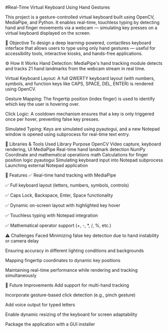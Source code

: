 #Real-Time Virtual Keyboard Using Hand Gestures
 
This project is a gesture-controlled virtual keyboard built using OpenCV, MediaPipe, and Python. It enables real-time, touchless typing by detecting hand and finger movements via a webcam — simulating key presses on a virtual keyboard displayed on the screen.

📌 Objective
To design a deep learning-powered, contactless keyboard interface that allows users to type using only hand gestures — useful for accessibility tools, interactive kiosks, and hands-free applications.

⚙️ How It Works
Hand Detection:
MediaPipe's hand tracking module detects and tracks 21 hand landmarks from the webcam stream in real time.

Virtual Keyboard Layout:
A full QWERTY keyboard layout (with numbers, symbols, and function keys like CAPS, SPACE, DEL, ENTER) is rendered using OpenCV.

Gesture Mapping:
The fingertip position (index finger) is used to identify which key the user is hovering over.

Click Logic:
A cooldown mechanism ensures that a key is only triggered once per hover, preventing false key presses.

Simulated Typing:
Keys are simulated using pyautogui, and a new Notepad window is opened using subprocess for real-time text entry.

🧰 Libraries & Tools Used
Library	Purpose
OpenCV	Video capture, keyboard rendering, UI
MediaPipe	Real-time hand landmark detection
NumPy	Coordinate and mathematical operations
math	Calculations for finger position logic
pyautogui	Simulating keyboard input into Notepad
subprocess	Launching external Notepad application

🔑 Features
✅ Real-time hand tracking with MediaPipe

✅ Full keyboard layout (letters, numbers, symbols, controls)

✅ Caps Lock, Backspace, Enter, Space functionality

✅ Dynamic on-screen layout with highlighted key hover

✅ Touchless typing with Notepad integration

✅ Mathematical operator support (+, -, *, /, %, etc.)

⚠️ Challenges Faced
Minimizing false key detection due to hand instability or camera delay

Ensuring accuracy in different lighting conditions and backgrounds

Mapping fingertip coordinates to dynamic key positions

Maintaining real-time performance while rendering and tracking simultaneously

🚀 Future Improvements
Add support for multi-hand tracking

Incorporate gesture-based click detection (e.g., pinch gesture)

Add voice output for typed letters

Enable dynamic resizing of the keyboard for screen adaptability

Package the application with a GUI installer


